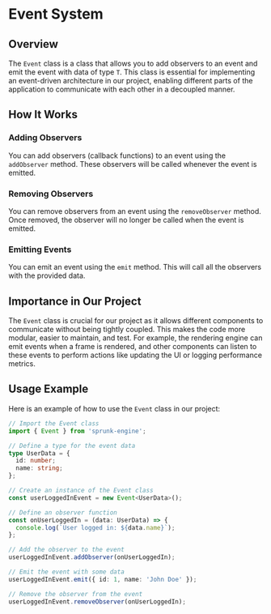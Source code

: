 # Event System

## Overview

The `Event` class is a class that allows you to add observers to an event and emit the event with data of type `T`. This class is essential for implementing an event-driven architecture in our project, enabling different parts of the application to communicate with each other in a decoupled manner.

## How It Works

### Adding Observers

You can add observers (callback functions) to an event using the `addObserver` method. These observers will be called whenever the event is emitted.

### Removing Observers

You can remove observers from an event using the `removeObserver` method. Once removed, the observer will no longer be called when the event is emitted.

### Emitting Events

You can emit an event using the `emit` method. This will call all the observers with the provided data.

## Importance in Our Project

The `Event` class is crucial for our project as it allows different components to communicate without being tightly coupled. This makes the code more modular, easier to maintain, and test. For example, the rendering engine can emit events when a frame is rendered, and other components can listen to these events to perform actions like updating the UI or logging performance metrics.

## Usage Example

Here is an example of how to use the `Event` class in our project:

```typescript
// Import the Event class
import { Event } from 'sprunk-engine';

// Define a type for the event data
type UserData = {
  id: number;
  name: string;
};

// Create an instance of the Event class
const userLoggedInEvent = new Event<UserData>();

// Define an observer function
const onUserLoggedIn = (data: UserData) => {
  console.log(`User logged in: ${data.name}`);
};

// Add the observer to the event
userLoggedInEvent.addObserver(onUserLoggedIn);

// Emit the event with some data
userLoggedInEvent.emit({ id: 1, name: 'John Doe' });

// Remove the observer from the event
userLoggedInEvent.removeObserver(onUserLoggedIn);